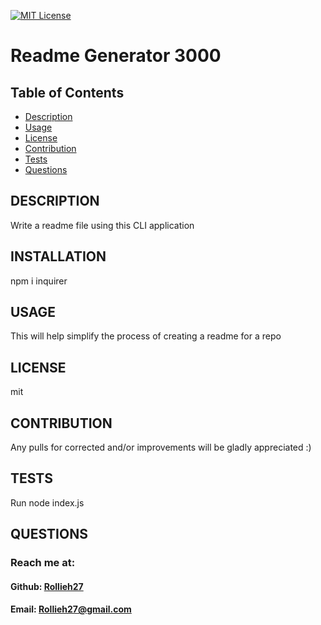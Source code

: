  [![MIT License](https://img.shields.io/badge/License-MIT-yellow.svg)](https://opensource.org/licenses/MIT)
# Readme Generator 3000
  
  ## Table of Contents
  * [Description](#description)
  * [Usage](#usage)
  * [License](#license)
  * [Contribution](#contribution)
  * [Tests](#tests)
  * [Questions](#questions)
  ## DESCRIPTION 
  Write a readme file using this CLI application
  ## INSTALLATION 
  npm i inquirer
  ## USAGE 
  This will help simplify the process of creating a readme for a repo
  ## LICENSE 
  mit
  ## CONTRIBUTION 
  Any pulls for corrected and/or improvements will be gladly appreciated :)
  ## TESTS 
  Run node index.js
  ## QUESTIONS 
  ### Reach me at:
  #### Github: [Rollieh27](github.com/Rollieh27)<br>
  #### Email: Rollieh27@gmail.com
